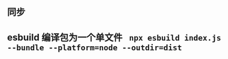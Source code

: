 

同步
-----------

esbuild 编译包为一个单文件
` npx esbuild index.js --bundle --platform=node --outdir=dist`
-----------
